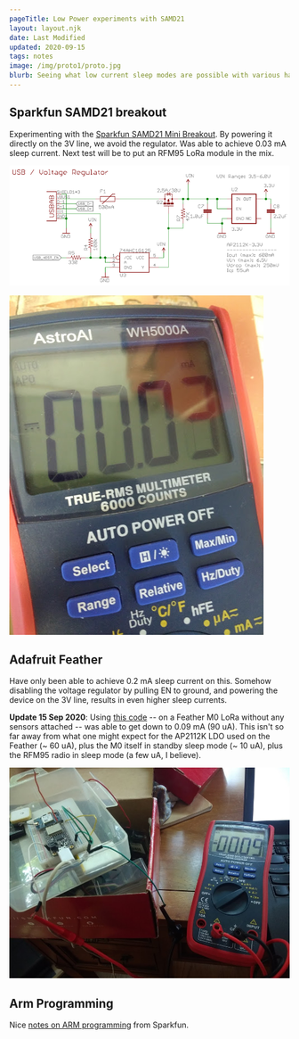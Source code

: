 ```yaml
---
pageTitle: Low Power experiments with SAMD21 
layout: layout.njk
date: Last Modified
updated: 2020-09-15
tags: notes 
image: /img/proto1/proto.jpg
blurb: Seeing what low current sleep modes are possible with various hardware designs. 
---
```


## Sparkfun SAMD21 breakout

Experimenting with the [Sparkfun SAMD21 Mini Breakout](https://www.sparkfun.com/products/13664).
 By powering it directly on the 3V line, we avoid the regulator.  Was able to achieve 0.03 mA sleep current.  Next test will be to put an RFM95 LoRa module in the mix. 

![sparkpower](/img/proto1/spark_power.png)

![current](/img/proto1/current.jpg)


## Adafruit Feather

Have only been able to achieve 0.2 mA sleep current on this.  Somehow disabling the voltage regulator by pulling EN to ground, and powering the device on the 3V line, results in even higher sleep currents. 

**Update 15 Sep 2020**: Using [this code](https://gist.github.com/dwblair/b69a20dcf87314348bac970db574a723) -- on a Feather M0 LoRa without any sensors attached -- was able to get down to 0.09 mA (90 uA).  This isn't so far away from what one might expect for the AP2112K LDO used on the Feather (~ 60 uA), plus the M0 itself in standby sleep mode (~ 10 uA), plus the RFM95 radio in sleep mode (a few uA, I believe). 

![radio](/img/radio.jpg)

## Arm Programming

Nice [notes on ARM programming](https://learn.sparkfun.com/tutorials/arm-programming?_ga=2.31674685.2071070740.1598130081-351514117.1580570302) from Sparkfun. 




